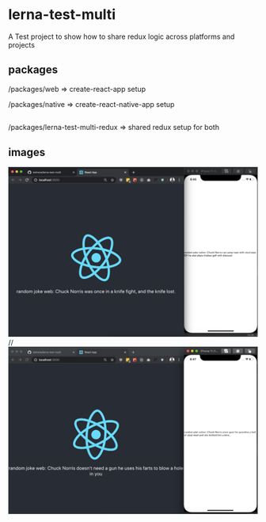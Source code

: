 # lerna-test-multi
A Test project to show how to share redux logic across platforms and projects

## packages
/packages/web => create-react-app setup

/packages/native => create-react-native-app setup
##
/packages/lerna-test-multi-redux => shared redux setup for both

## images
![Image 1](images/screenshot1.png)
//
![Image 2](images/screenshot2.png)
